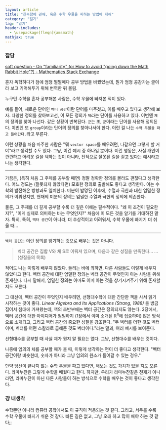 ```yaml
---
layout: article
title: "친숙함에 관해, 혹은 수학 우물을 피하는 방법에 대해"
category: "일기"
tag: "일기"
header-includes:
  - \usepackage[fleqn]{amsmath}
mathjax: true
---
```


### 잡담
[soft question - On "familiarity" (or How to avoid "going down the Math Rabbit Hole"?) - Mathematics Stack Exchange](https://math.stackexchange.com/questions/617625/on-familiarity-or-how-to-avoid-going-down-the-math-rabbit-hole?noredirect=1&lq=1)

혼자 독학하다가 첨에 엄청 쩔쩔매다 공부 방법을 바꿨었는데, 뭔가 엄청 공감가는 글이라 보고 기억해두기 위해 번역한 뒤 올림.


누구던 수학을 혼자 공부해본 사람은, 수학 우물에 빠져본 적이 있다.

예를 들어, 새로운 단어인 `벡터 공간`이란 단어를 마주쳤고, 이를 배우고 있다고 생각해 보자. 다양한 정의를 찾아보고선, 이 모든 정의가 `체`라는 단어를 사용하고 있다. 이번엔 `체`의 정의를 찾아 나선다. 같은 상황이 반복된다. `군`는 또, `군`이라는 단어를 사용해 정의된다. 이번엔 또 `group`이라는 단어의 정의를 찾아나서야 한다. 이런 걸 나는 `수학 우물을 파고 들어간다.`라고 부른다.

이런 상황을 처음 마주한 사람은 "뭐 `vector space`를 배우려면, 나같으면 그렇게 할 거야"라고 생각할 수도 있다. 그냥, 이건 예시 중 하나일 뿐이다. 이런 행동은, 사실 개인이 깐깐하고 어려운 길을 택하는 것이 아니라, 전적으로 잘못된 길을 걷고 있다는 예시라고 나는 생각한다.

-----

가끔은, (특히 처음 그 주제를 공부할 때면) 정말 정확한 정의를 몰라도 괜찮다고 생각한다. 어느 정도는 (잘못되지 않았다면) 모호한 정의로 출발해도 좋다고 생각한다. 이는 수학의 발전해온 방향과도 일치한다. 미분이 발명된 이후에, 수열과 극한과 대한 엄밀한 정의가 이뤄졌지만, 현재의 미분의 정의는 엄밀한 수열과 극한의 정의에 의존한다.

물론, 그 주제를 더 깊게 공부할 수록 더 깊은 이해는 필수적이다. "왜 이 조건이 필요한지?", "이게 실제로 의미하는 바는 무엇인지?" 처음에 이 모든 것을 알기를 기대하진 말자. 특히, 특히, `벡터 공간`이 아니라, 더 추상적이고 어려워서, 수학 우물에 빠지기 더 쉬울 때...


---

`벡터 공간`는 이런 정의를 암기하는 것으로 배우는 것은 아니다.

> 벡터 공간은 집합 V와 체 S로 이뤄져 있으며, 다음과 같은 성질을 만족한다...
> ... (성질들의 목록)

적어도 나는 이렇게 배우지 않았다. 들리는 바에 의하면, 다른 사람들도 이렇게 배우지 않았다고 한다. 벡터 공간에 대한 엄밀한 정의는 벡터 공간이 무엇인지 아는 사람을 위해 존재한다. 다시 말해서, 엄밀한 정의는 아마도 이미 아는 것을 상기시켜주기 위해 존재할지도 모른다.

그 대신에, 벡터 공간이 무엇인지 배우려먼, 선형대수학에 대한 간단한 책을 사서 읽기 시작하는 것이 좋다. _Linear Algebra and Its Applications (Strang, 1988)_ 을 방금 집어서 침대에 가져왔는데, 책의 초반부에는 벡터 공간은 정의되지도 않는다. 2장에서, 벡터 공간에 대한 아이디어가 엄밀하지 (1장에서 이미 소개된 $\mathbb{R}^n$에 집중하며) 않은 방식으로 소개되고, 그리고 벡터 공간의 중요한 성질을 강조한다. "두 벡터를 더한 것도 벡터이며, 벡터를 어떤 스칼라로 곱해준 것도 벡터이다."라는 말과, 여러 예시를 보여준다.

선형대수를 공부할 때 사실 체가 뭔지 알 필요는 없다. 그냥, 선형대수를 배우는 것이다.

나중에 임의의 체를 공부할 때가 올 때, 이렇게 생각하는 편이 더 좋다고 생각한다. "벡터 공간이랑 비슷한데, 숫자가 아니라 그냥 임의의 원소가 들어갈 수 있는 경우."

만약 당신이 끝나지 않는 수학 우물을 파고 있다면, 해보는 것도 가치가 있을 지도 모른다. 라마누잔은 그렇게 수학을 배웠다고 한다. 하지만, 우리가 라마누잔같은 천재가 아니라면, 라마누잔이 아닌 다른 사람들이 하는 방식으로 수학을 배우는 것이 좋다고 생각한다.

### 걍 내생각
수학뿐만 아니라 컴퓨터 공학에서도 이 규칙이 적용되는 것 같다.
그리고, 서두를 수록 수학 우물에 빠지기 쉬운 것 같다. 빠른 길은 없고, 그냥 오래 하고 많이 해야 하는 것 같다;;
